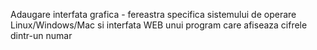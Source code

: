 Adaugare interfata grafica - fereastra specifica sistemului de operare Linux/Windows/Mac si interfata WEB unui program care afiseaza cifrele dintr-un numar
